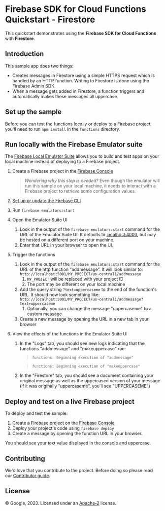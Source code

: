 # Firebase SDK for Cloud Functions Quickstart - Firestore

This quickstart demonstrates using the **Firebase SDK for Cloud Functions** with
**Firestore**.

## Introduction

This sample app does two things:

- Creates messages in Firestore using a simple HTTPS request which is
  handled by an HTTP function. Writing to Firestore is done using the
  Firebase Admin SDK.
- When a message gets added in Firestore, a function triggers and
  automatically makes these messages all uppercase.

## Set up the sample

Before you can test the functions locally or deploy to a Firebase project,
you'll need to run `npm install` in the `functions` directory.

## Run locally with the Firebase Emulator suite

The
[Firebase Local Emulator Suite](https://firebase.google.com/docs/emulator-suite)
allows you to build and test apps on your local machine instead of deploying to
a Firebase project.

1. Create a Firebase project in the
   [Firebase Console](https://console.firebase.google.com)
   > _Wondering why this step is needed?_ Even though the emulator will run this
   > sample on your local machine, it needs to interact with a Firebase project
   > to retrieve some configuration values.
1. [Set up or update the Firebase CLI](https://firebase.google.com/docs/cli#setup_update_cli)
1. Run `firebase emulators:start`
1. Open the Emulator Suite UI
   1. Look in the output of the `firebase emulators:start` command for the URL
      of the Emulator Suite UI. It defaults to
      [localhost:4000](http://localhost:4000), but may be hosted on a different
      port on your machine.
   1. Enter that URL in your browser to open the UI.
1. Trigger the functions
   1. Look in the output of the `firebase emulators:start` command for the URL
      of the http function "addmessage". It will look similar to:
      `http://localhost:5001/MY_PROJECT/us-central1/addmessage`
      1. `MY_PROJECT` will be replaced with your project ID
      1. The port may be different on your local machine
   1. Add the query string `?text=uppercaseme` to the end of the function's URL.
      It should now look something like:
      `http://localhost:5001/MY_PROJECT/us-central1/addmessage?text=uppercaseme`
      1. Optionally, you can change the message "uppercaseme" to a custom
         message
   1. Create a new message by opening the URL in a new tab in your browser
1. View the effects of the functions in the Emulator Suite UI

   1. In the "Logs" tab, you should see new logs indicating that the functions
      "addmessage" and "makeuppercase" ran:

      > `functions: Beginning execution of "addmessage"`

      > `functions: Beginning execution of "makeuppercase"`

   1. In the "Firestore" tab, you should see a document containing your original
      message as well as the uppercased version of your message (if it was
      originally "uppercaseme", you'll see "UPPERCASEME")

## Deploy and test on a live Firebase project

To deploy and test the sample:

1. Create a Firebase project on the
   [Firebase Console](https://console.firebase.google.com)
1. Deploy your project's code using `firebase deploy`
1. Create a message by opening the function URL in your browser.

You should see your text value displayed in the console and uppercase.

## Contributing

We'd love that you contribute to the project. Before doing so please read our
[Contributor guide](../../CONTRIBUTING.md).

## License

© Google, 2023. Licensed under an [Apache-2](../../LICENSE) license.
